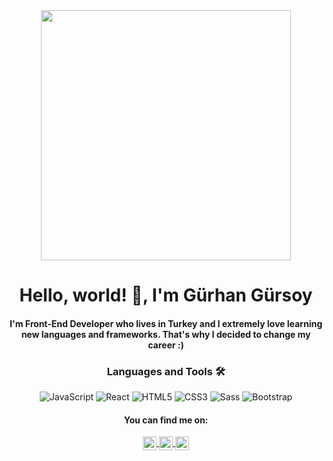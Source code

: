 
<div align="center">
<img src="https://i.imgur.com/8MupZHY.gif" width="400px" />
<br>

# Hello, world! 👋, I'm **Gürhan Gürsoy**

####  I'm Front-End Developer who lives in Turkey and I extremely love learning new languages and frameworks. That's why I decided to change my career :)


### Languages and Tools 🛠 

![JavaScript](https://img.shields.io/badge/-JavaScript-%23F7DF1C?style=flat-square&logo=javascript&logoColor=000000&labelColor=%23F7DF1C&color=%23FFCE5A)
![React](https://img.shields.io/badge/-React-61DAFB?style=flat-square&logo=react&logoColor=ffffff)
![HTML5](https://img.shields.io/badge/-HTML5-%23E44D27?style=flat-square&logo=html5&logoColor=ffffff)
![CSS3](https://img.shields.io/badge/-CSS3-%231572B6?style=flat-square&logo=css3)
![Sass](https://img.shields.io/badge/-Sass-%23CC6699?style=flat-square&logo=sass&logoColor=ffffff)
![Bootstrap](https://img.shields.io/badge/-Bootstrap-563D7C?style=flat-square&logo=Bootstrap)


#### You can find me on:
<div align="center">
<a href="https://https://twitter.com/grhngrsoy">
  <img align="center" alt="Gürhan's  | Twitter" width="22px" src="https://cdn.jsdelivr.net/npm/simple-icons@v3/icons/twitter.svg" />
</a>
<a href="https://https://www.linkedin.com/in/gurhan-gursoy/">
  <img align="center" alt="Gürhan's LinkdeIN" width="22px" src="https://cdn.jsdelivr.net/npm/simple-icons@v3/icons/linkedin.svg" />
</a>
<a href="https://https://www.instagram.com/grhngrsoy/">
  <img align="center" alt="Gürhan's Instagram" width="22px" src="https://cdn.jsdelivr.net/npm/simple-icons@v3/icons/instagram.svg" />
</a>
<br>
</div>
</div>
